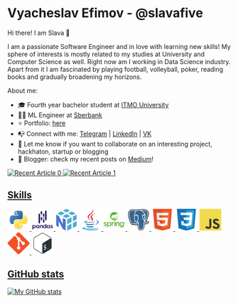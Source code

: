 # Vyacheslav Efimov - @slavafive
Hi there! I am Slava 👋

I am a passionate Software Engineer and in love with learning new skills! My sphere of interests is mostly related to my studies at University and Computer Science as well. Right now am I working in Data Science industry. Apart from it I am fascinated by playing football, volleyball, poker, reading books and gradually broadening my horizons.

About me:

* 🎓 Fourth year bachelor student at [ITMO University](https://en.itmo.ru)
* 👨‍💻 ML Engineer at [Sberbank](https://www.sberbank.ru/ru/person)
* ⭐️ Portfolio: [here](https://slavafive.github.io/portfolio/)
* 📭 Connect with me: [Telegram](https://t.me/slavafive) | [LinkedIn](https://www.linkedin.com/in/vyacheslav-efimov-a190a7210/) | [VK](https://vk.com/slavadev)
* 🚀 Let me know if you want to collaborate on an interesting project, hackhaton, startup or blogging
* 📗 Blogger: check my recent posts on [Medium](https://medium.com/@slaveau)!

<a target="_blank" href="https://github-readme-medium-recent-article.vercel.app/medium/@slaveau/0"><img src="https://github-readme-medium-recent-article.vercel.app/medium/@slaveau/0" alt="Recent Article 0">
<a target="_blank" href="https://github-readme-medium-recent-article.vercel.app/medium/@slaveau/1"><img src="https://github-readme-medium-recent-article.vercel.app/medium/@slaveau/1" alt="Recent Article 1">
  
## Skills
<img src="https://github.com/devicons/devicon/blob/master/icons/python/python-original.svg" alt="Python" width="50" height="50"/>
<img src="https://github.com/devicons/devicon/blob/master/icons/pandas/pandas-original-wordmark.svg" alt="Pandas" width="50" height="50"/>
<img src="https://github.com/devicons/devicon/blob/master/icons/numpy/numpy-original.svg" alt="NumPy" width="50" height="50"/>
<img src="https://github.com/devicons/devicon/blob/master/icons/java/java-original.svg" alt="Java" width="50" height="50"/>
<img src="https://github.com/devicons/devicon/blob/master/icons/spring/spring-original-wordmark.svg" alt="Spring" width="50" height="50"/>
<img src="https://github.com/devicons/devicon/blob/master/icons/postgresql/postgresql-original.svg" alt="PostgreSQL" width="50" height="50"/>
<img src="https://github.com/devicons/devicon/blob/master/icons/html5/html5-original.svg" alt="HTML" width="50" height="50"/>
<img src="https://github.com/devicons/devicon/blob/master/icons/css3/css3-original.svg" alt="CSS" width="50" height="50"/>
<img src="https://github.com/devicons/devicon/blob/master/icons/javascript/javascript-original.svg" alt="JavaScript" width="50" height="50"/>
<img src="https://github.com/devicons/devicon/blob/master/icons/git/git-original.svg" alt="Git" width="50" height="50"/>
<img src="https://github.com/devicons/devicon/blob/master/icons/bash/bash-original.svg" alt="Bash" width="50" height="50"/>

## GitHub stats
[![My GitHub stats](https://github-readme-stats.vercel.app/api?username=slavafive&card_width=300)](https://github.com/slavafive/github-readme-stats)
  
